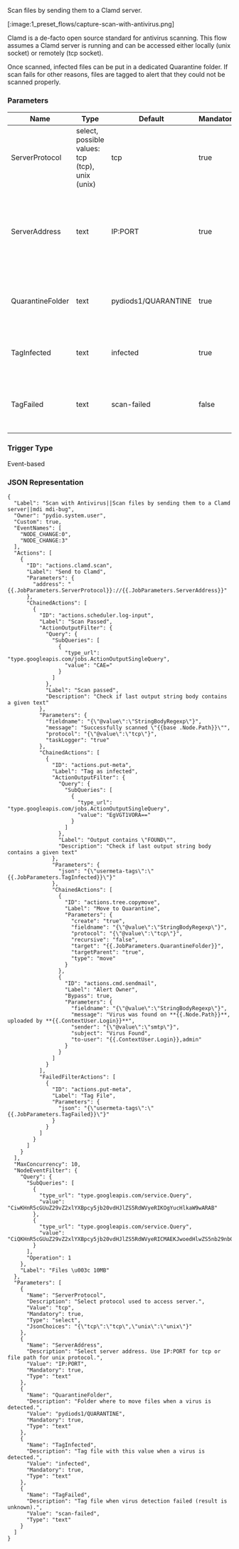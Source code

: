 
Scan files by sending them to a Clamd server.

[:image:1_preset_flows/capture-scan-with-antivirus.png]

Clamd is a de-facto open source standard for antivirus scanning. This flow assumes a Clamd server is running and can be accessed
either locally (unix socket) or remotely (tcp socket). 

Once scanned, infected files can be put in a dedicated Quarantine folder. If scan fails for other reasons, files are tagged to alert that
they could not be scanned properly.


### Parameters

|Name|Type|Default|Mandatory|Description|
|----|----|-------|---------|-----------|
|ServerProtocol|select, possible values: tcp (tcp), unix (unix)|tcp|true|Select protocol used to access server.|
|ServerAddress|text|IP:PORT|true|Select server address. Use IP:PORT for tcp or file path for unix protocol.|
|QuarantineFolder|text|pydiods1/QUARANTINE|true|Folder where to move files when a virus is detected.|
|TagInfected|text|infected|true|Tag file with this value when a virus is detected.|
|TagFailed|text|scan-failed|false|Tag file when virus detection failed (result is unknown).|



### Trigger Type
Event-based

### JSON Representation

```
{
  "Label": "Scan with Antivirus||Scan files by sending them to a Clamd server||mdi mdi-bug",
  "Owner": "pydio.system.user",
  "Custom": true,
  "EventNames": [
    "NODE_CHANGE:0",
    "NODE_CHANGE:3"
  ],
  "Actions": [
    {
      "ID": "actions.clamd.scan",
      "Label": "Send to Clamd",
      "Parameters": {
        "address": "{{.JobParameters.ServerProtocol}}://{{.JobParameters.ServerAddress}}"
      },
      "ChainedActions": [
        {
          "ID": "actions.scheduler.log-input",
          "Label": "Scan Passed",
          "ActionOutputFilter": {
            "Query": {
              "SubQueries": [
                {
                  "type_url": "type.googleapis.com/jobs.ActionOutputSingleQuery",
                  "value": "CAE="
                }
              ]
            },
            "Label": "Scan passed",
            "Description": "Check if last output string body contains a given text"
          },
          "Parameters": {
            "fieldname": "{\"@value\":\"StringBodyRegexp\"}",
            "message": "Successfully scanned \"{{base .Node.Path}}\"",
            "protocol": "{\"@value\":\"tcp\"}",
            "taskLogger": "true"
          },
          "ChainedActions": [
            {
              "ID": "actions.put-meta",
              "Label": "Tag as infected",
              "ActionOutputFilter": {
                "Query": {
                  "SubQueries": [
                    {
                      "type_url": "type.googleapis.com/jobs.ActionOutputSingleQuery",
                      "value": "EgVGT1VORA=="
                    }
                  ]
                },
                "Label": "Output contains \"FOUND\"",
                "Description": "Check if last output string body contains a given text"
              },
              "Parameters": {
                "json": "{\"usermeta-tags\":\"{{.JobParameters.TagInfected}}\"}"
              },
              "ChainedActions": [
                {
                  "ID": "actions.tree.copymove",
                  "Label": "Move to Quarantine",
                  "Parameters": {
                    "create": "true",
                    "fieldname": "{\"@value\":\"StringBodyRegexp\"}",
                    "protocol": "{\"@value\":\"tcp\"}",
                    "recursive": "false",
                    "target": "{{.JobParameters.QuarantineFolder}}",
                    "targetParent": "true",
                    "type": "move"
                  }
                },
                {
                  "ID": "actions.cmd.sendmail",
                  "Label": "Alert Owner",
                  "Bypass": true,
                  "Parameters": {
                    "fieldname": "{\"@value\":\"StringBodyRegexp\"}",
                    "message": "Virus was found on **{{.Node.Path}}**, uploaded by **{{.ContextUser.Login}}**",
                    "sender": "{\"@value\":\"smtp\"}",
                    "subject": "Virus Found",
                    "to-user": "{{.ContextUser.Login}},admin"
                  }
                }
              ]
            }
          ],
          "FailedFilterActions": [
            {
              "ID": "actions.put-meta",
              "Label": "Tag File",
              "Parameters": {
                "json": "{\"usermeta-tags\":\"{{.JobParameters.TagFailed}}\"}"
              }
            }
          ]
        }
      ]
    }
  ],
  "MaxConcurrency": 10,
  "NodeEventFilter": {
    "Query": {
      "SubQueries": [
        {
          "type_url": "type.googleapis.com/service.Query",
          "value": "CiwKHnR5cGUuZ29vZ2xlYXBpcy5jb20vdHJlZS5RdWVyeRIKOgYucHlkaW9wARAB"
        },
        {
          "type_url": "type.googleapis.com/service.Query",
          "value": "CiQKHnR5cGUuZ29vZ2xlYXBpcy5jb20vdHJlZS5RdWVyeRICMAEKJwoedHlwZS5nb29nbGVhcGlzLmNvbS90cmVlLlF1ZXJ5EgUYwKjlBBAB"
        }
      ],
      "Operation": 1
    },
    "Label": "Files \u003c 10MB"
  },
  "Parameters": [
    {
      "Name": "ServerProtocol",
      "Description": "Select protocol used to access server.",
      "Value": "tcp",
      "Mandatory": true,
      "Type": "select",
      "JsonChoices": "{\"tcp\":\"tcp\",\"unix\":\"unix\"}"
    },
    {
      "Name": "ServerAddress",
      "Description": "Select server address. Use IP:PORT for tcp or file path for unix protocol.",
      "Value": "IP:PORT",
      "Mandatory": true,
      "Type": "text"
    },
    {
      "Name": "QuarantineFolder",
      "Description": "Folder where to move files when a virus is detected.",
      "Value": "pydiods1/QUARANTINE",
      "Mandatory": true,
      "Type": "text"
    },
    {
      "Name": "TagInfected",
      "Description": "Tag file with this value when a virus is detected.",
      "Value": "infected",
      "Mandatory": true,
      "Type": "text"
    },
    {
      "Name": "TagFailed",
      "Description": "Tag file when virus detection failed (result is unknown).",
      "Value": "scan-failed",
      "Type": "text"
    }
  ]
}
```
